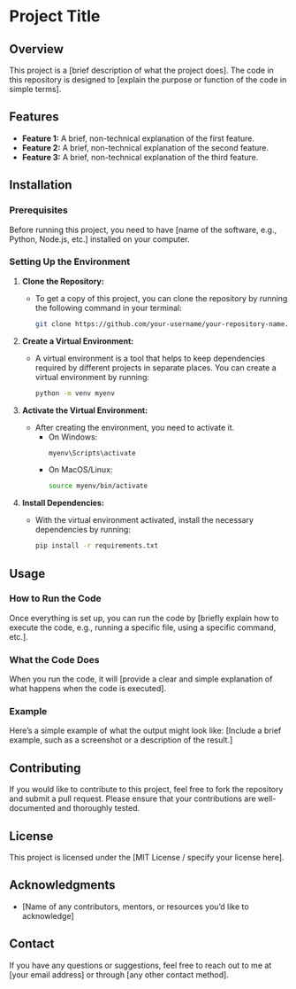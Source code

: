 # Project Title

## Overview

This project is a [brief description of what the project does]. The code in this repository is designed to [explain the purpose or function of the code in simple terms]. 

## Features

- **Feature 1:** A brief, non-technical explanation of the first feature.
- **Feature 2:** A brief, non-technical explanation of the second feature.
- **Feature 3:** A brief, non-technical explanation of the third feature.

## Installation

### Prerequisites

Before running this project, you need to have [name of the software, e.g., Python, Node.js, etc.] installed on your computer.

### Setting Up the Environment

1. **Clone the Repository:**
   - To get a copy of this project, you can clone the repository by running the following command in your terminal:
     ```bash
     git clone https://github.com/your-username/your-repository-name.git
     ```

2. **Create a Virtual Environment:**
   - A virtual environment is a tool that helps to keep dependencies required by different projects in separate places. You can create a virtual environment by running:
     ```bash
     python -m venv myenv
     ```

3. **Activate the Virtual Environment:**
   - After creating the environment, you need to activate it. 
     - On Windows:
       ```bash
       myenv\Scripts\activate
       ```
     - On MacOS/Linux:
       ```bash
       source myenv/bin/activate
       ```

4. **Install Dependencies:**
   - With the virtual environment activated, install the necessary dependencies by running:
     ```bash
     pip install -r requirements.txt
     ```

## Usage

### How to Run the Code

Once everything is set up, you can run the code by [briefly explain how to execute the code, e.g., running a specific file, using a specific command, etc.]. 

### What the Code Does

When you run the code, it will [provide a clear and simple explanation of what happens when the code is executed].

### Example

Here’s a simple example of what the output might look like:
[Include a brief example, such as a screenshot or a description of the result.]

## Contributing

If you would like to contribute to this project, feel free to fork the repository and submit a pull request. Please ensure that your contributions are well-documented and thoroughly tested.

## License

This project is licensed under the [MIT License / specify your license here].

## Acknowledgments

- [Name of any contributors, mentors, or resources you’d like to acknowledge]

## Contact

If you have any questions or suggestions, feel free to reach out to me at [your email address] or through [any other contact method].


